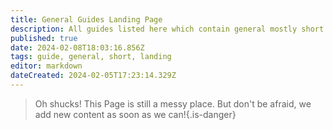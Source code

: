 ```yaml
---
title: General Guides Landing Page
description: All guides listed here which contain general mostly short guides around all topics.
published: true
date: 2024-02-08T18:03:16.856Z
tags: guide, general, short, landing
editor: markdown
dateCreated: 2024-02-05T17:23:14.329Z
---
```


>Oh shucks!
This Page is still a messy place. But don't be afraid, we add new content as soon as we can!{.is-danger}
